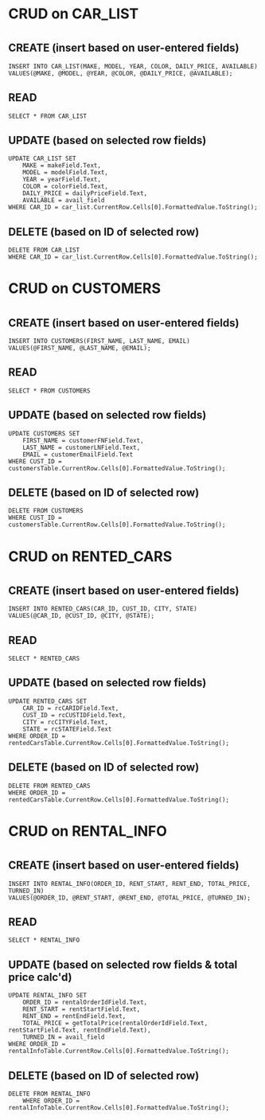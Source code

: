 # 
# CRUD on CAR_LIST
#

## CREATE (insert based on user-entered fields)
    INSERT INTO CAR_LIST(MAKE, MODEL, YEAR, COLOR, DAILY_PRICE, AVAILABLE) 
    VALUES(@MAKE, @MODEL, @YEAR, @COLOR, @DAILY_PRICE, @AVAILABLE);
## READ
    SELECT * FROM CAR_LIST
## UPDATE (based on selected row fields)
    UPDATE CAR_LIST SET
        MAKE = makeField.Text,
        MODEL = modelField.Text,
        YEAR = yearField.Text,
        COLOR = colorField.Text,
        DAILY_PRICE = dailyPriceField.Text,
        AVAILABLE = avail_field
    WHERE CAR_ID = car_list.CurrentRow.Cells[0].FormattedValue.ToString();  
## DELETE (based on ID of selected row)
    DELETE FROM CAR_LIST 
    WHERE CAR_ID = car_list.CurrentRow.Cells[0].FormattedValue.ToString();
   
#   
# CRUD on CUSTOMERS
#

## CREATE (insert based on user-entered fields)
    INSERT INTO CUSTOMERS(FIRST_NAME, LAST_NAME, EMAIL) 
    VALUES(@FIRST_NAME, @LAST_NAME, @EMAIL);
## READ
    SELECT * FROM CUSTOMERS
## UPDATE (based on selected row fields)
    UPDATE CUSTOMERS SET
        FIRST_NAME = customerFNField.Text,
        LAST_NAME = customerLNField.Text,
        EMAIL = customerEmailField.Text
    WHERE CUST_ID = customersTable.CurrentRow.Cells[0].FormattedValue.ToString();
## DELETE (based on ID of selected row)
    DELETE FROM CUSTOMERS
    WHERE CUST_ID = customersTable.CurrentRow.Cells[0].FormattedValue.ToString();
    
#    
# CRUD on RENTED_CARS
#

## CREATE (insert based on user-entered fields)
    INSERT INTO RENTED_CARS(CAR_ID, CUST_ID, CITY, STATE)
    VALUES(@CAR_ID, @CUST_ID, @CITY, @STATE);
## READ
    SELECT * RENTED_CARS
## UPDATE (based on selected row fields)
    UPDATE RENTED_CARS SET
        CAR_ID = rcCARIDField.Text,
        CUST_ID = rcCUSTIDField.Text,
        CITY = rcCITYField.Text,
        STATE = rcSTATEField.Text
    WHERE ORDER_ID = rentedCarsTable.CurrentRow.Cells[0].FormattedValue.ToString();
## DELETE (based on ID of selected row)
    DELETE FROM RENTED_CARS
    WHERE ORDER_ID = rentedCarsTable.CurrentRow.Cells[0].FormattedValue.ToString(); 
    
#    
# CRUD on RENTAL_INFO
#

## CREATE (insert based on user-entered fields)
    INSERT INTO RENTAL_INFO(ORDER_ID, RENT_START, RENT_END, TOTAL_PRICE, TURNED_IN)
    VALUES(@ORDER_ID, @RENT_START, @RENT_END, @TOTAL_PRICE, @TURNED_IN);
## READ
    SELECT * RENTAL_INFO
## UPDATE (based on selected row fields & total price calc'd)
    UPDATE RENTAL_INFO SET
        ORDER_ID = rentalOrderIdField.Text,
        RENT_START = rentStartField.Text,
        RENT_END = rentEndField.Text,
        TOTAL_PRICE = getTotalPrice(rentalOrderIdField.Text, rentStartField.Text, rentEndField.Text),
        TURNED_IN = avail_field
    WHERE ORDER_ID = rentalInfoTable.CurrentRow.Cells[0].FormattedValue.ToString();
## DELETE (based on ID of selected row)
    DELETE FROM RENTAL_INFO 
        WHERE ORDER_ID = rentalInfoTable.CurrentRow.Cells[0].FormattedValue.ToString();
